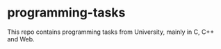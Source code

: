 # programming-tasks 
This repo contains programming tasks from University, mainly in C, C++ and Web.  
